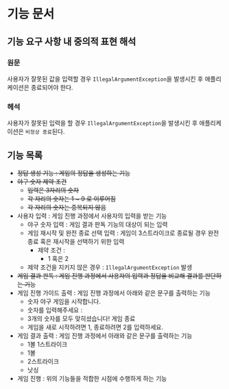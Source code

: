 # 기능 문서

## 기능 요구 사항 내 중의적 표현 해석

### 원문

사용자가 잘못된 값을 입력할 경우 `IllegalArgumentException`을 발생시킨 후 애플리케이션은 종료되어야 한다.

### 헤석

사용자가 잘못된 입력을 할 경우 `IllegalArgumentException`을 발생시킨 후 애플리케이션은 `비정상 종료`된다.

## 기능 목록

- ~~정답 생성 기능 : 게임의 정답을 생성하는 기능~~
- ~~야구 숫자 제약 조건~~
   - ~~입력은 3자리의 숫자~~
   - ~~각 자리의 숫자는 1 ~ 9 로 이루어짐~~
   - ~~각 자리의 숫자는 중복되지 않음~~
- 사용자 입력 : 게임 진행 과정에서 사용자의 입력을 받는 기능
   - 야구 숫자 입력 : 게임 결과 판독 기능의 대상이 되는 입력
   - 게임 재시작 및 완전 종료 선택 입력 : 게임이 3스트라이크로 종료될 경우 완전 종료 혹은 재시작을 선택하기 위한 입력
     - 제약 조건 :
       - 1 혹은 2
   - 제약 조건을 지키지 않은 경우 : `IllegalArgumentException` 발생
- ~~게임 결과 판독 : 게임 진행 과정에서 사용자의 입력과 정답을 비교해 결과를 판단하는 기능~~
- 게임 진행 가이드 출력 : 게임 진행 과정에서 아래와 같은 문구를 출력하는 기능
    - 숫자 야구 게임을 시작합니다.
    - 숫자를 입력해주세요 :
    - 3개의 숫자를 모두 맞히셨습니다! 게임 종료
    - 게임을 새로 시작하려면 1, 종료하려면 2를 입력하세요. 
- 게임 결과 출력 : 게임 진행 과정에서 아래와 같은 문구를 출력하는 기능
  - 1볼 1스트라이크
  - 1볼
  - 2스트라이크
  - 낫싱
- 게임 진행 : 위의 기능들을 적합한 시점에 수행하게 하는 기능